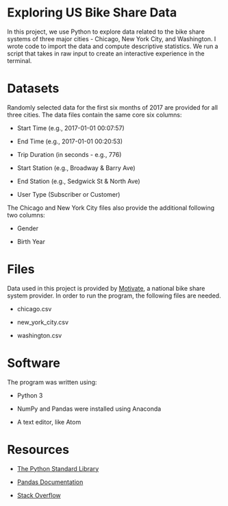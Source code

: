# **Exploring US Bike Share Data**
In this project, we use Python to explore data related to the bike share systems of three major cities - Chicago, New York City, and Washington. I wrote code to import the data and compute descriptive statistics. We run a script that takes in raw input to create an interactive experience in the terminal.

# **Datasets**[](https://)
Randomly selected data for the first six months of 2017 are provided for all three cities. The data files contain the same core six columns:

* Start Time (e.g., 2017-01-01 00:07:57)

* End Time (e.g., 2017-01-01 00:20:53)

* Trip Duration (in seconds - e.g., 776)

* Start Station (e.g., Broadway & Barry Ave)

* End Station (e.g., Sedgwick St & North Ave)

* User Type (Subscriber or Customer)

The Chicago and New York City files also provide the additional following two columns:

* Gender

* Birth Year

# **Files**[](https://)
Data used in this project is provided by [Motivate](https://www.motivateco.com/), a national bike share system provider. In order to run the program, the following files are needed.

* chicago.csv

* new_york_city.csv

* washington.csv

# **Software**[](https://)
The program was written using:

* Python 3

* NumPy and Pandas were installed using Anaconda

* A text editor, like Atom

# **Resources**[](https://)

* [The Python Standard Library](https://docs.python.org/3/library/intro.html)

* [Pandas Documentation](https://pandas.pydata.org/docs/)

* [Stack Overflow](https://stackoverflow.com/documentation)
